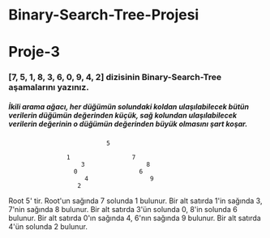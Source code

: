 # Binary-Search-Tree-Projesi

# Proje-3
### [7, 5, 1, 8, 3, 6, 0, 9, 4, 2] dizisinin Binary-Search-Tree aşamalarını yazınız.
##### İkili arama ağacı, her düğümün solundaki koldan ulaşılabilecek bütün verilerin düğümün değerinden küçük, sağ kolundan ulaşılabilecek verilerin değerinin o düğümün değerinden büyük olmasını şart koşar.


                               5

                    1                 7
                        3                 8
                      0                 6
                         4                 9
                       2        

  Root 5' tir. Root'un sağında 7 solunda 1 bulunur. 
  Bir alt satırda 1'in sağında 3, 7'nin sağında 8 bulunur.
  Bir alt satırda 3'ün solunda 0, 8'in solunda 6 bulunur.
  Bir alt satırda 0'ın sağında 4, 6'nın sağında 9 bulunur.
  Bir alt satırda 4'ün solunda 2 bulunur.
